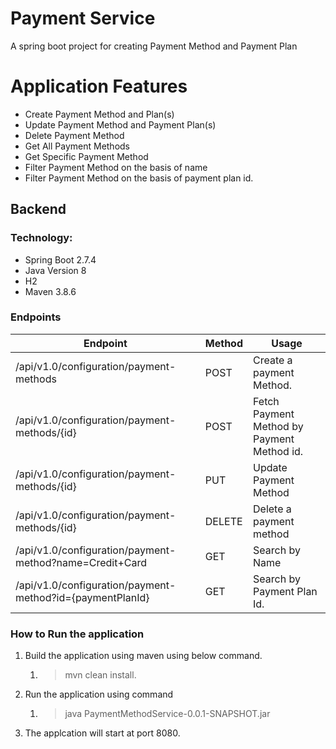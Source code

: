 # Payment Service
A spring boot project for creating Payment Method and Payment Plan

# Application Features

- Create Payment Method and Plan(s)
- Update Payment Method and Payment Plan(s)
- Delete Payment Method
- Get All Payment Methods
- Get Specific Payment Method
- Filter Payment Method on the basis of name
- Filter Payment Method on the basis of payment plan id.

## Backend
### Technology:

- Spring Boot 2.7.4
- Java Version 8
- H2
- Maven 3.8.6


### Endpoints
 Endpoint              | Method | Usage                                       
-----------------------| ------ |---------------------------------------------
/api/v1.0/configuration/payment-methods        | POST | Create a payment Method.                    
/api/v1.0/configuration/payment-methods/{id}   | POST | Fetch Payment Method by Payment Method id.  
/api/v1.0/configuration/payment-methods/{id}  | PUT | Update Payment Method                       
/api/v1.0/configuration/payment-methods/{id}   | DELETE | Delete a payment method
/api/v1.0/configuration/payment-method?name=Credit+Card   | GET | Search by Name
/api/v1.0/configuration/payment-method?id={paymentPlanId}   | GET | Search by Payment Plan Id.


### How to Run the application

1. Build the application using maven using below command. 
   1. > mvn clean install.
2. Run the application using command 
   1. > java PaymentMethodService-0.0.1-SNAPSHOT.jar
3. The applcation will start at port 8080.

